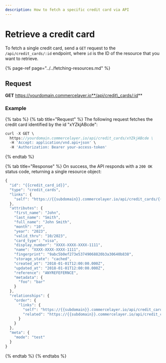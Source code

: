 ```yaml
---
description: How to fetch a specific credit card via API
---
```


# Retrieve a credit card

To fetch a single credit card, send a `GET` request to the `/api/credit_cards/:id` endpoint, where `id` is the ID of the resource that you want to retrieve.

{% page-ref page="../../fetching-resources.md" %}

## Request

**GET** https://yourdomain.commercelayer.io**/api/credit\_cards/:id**

### **Example**

{% tabs %}
{% tab title="Request" %}
The following request fetches the credit card identified by the id "xYZkjABcde":

```javascript
curl -X GET \
  https://yourdomain.commercelayer.io/api/credit_cards/xYZkjABcde \
  -H 'Accept: application/vnd.api+json' \
  -H 'Authorization: Bearer your-access-token'
```
{% endtab %}

{% tab title="Response" %}
On success, the API responds with a `200 OK` status code, returning a single resource object:

```javascript
{
  "id": "{{credit_card_id}}",
  "type": "credit_cards",
  "links": {
    "self": "https://{{subdomain}}.commercelayer.io/api/credit_cards/{{credit_card_id}}"
  },
  "attributes": {
    "first_name": "John",
    "last_name": "Smith",
    "full_name": "John Smith",
    "month": "10",
    "year": "2023",
    "valid_thru": "10/2023",
    "card_type": "visa",
    "display_number": "XXXX-XXXX-XXXX-1111",
    "name": "XXXX-XXXX-XXXX-1111",
    "fingerprint": "9abc5b0ef273e53749068820b3a30640b838",
    "storage_state": "cached",
    "created_at": "2018-01-01T12:00:00.000Z",
    "updated_at": "2018-01-01T12:00:00.000Z",
    "reference": "ANYREFEFERNCE",
    "metadata": {
      "foo": "bar"
    }
  },
  "relationships": {
    "order": {
      "links": {
        "self": "https://{{subdomain}}.commercelayer.io/api/credit_cards/{{credit_card_id}}/relationships/order",
        "related": "https://{{subdomain}}.commercelayer.io/api/credit_cards/{{credit_card_id}}/order"
      }
    }
  },
  "meta": {
    "mode": "test"
  }
}
```
{% endtab %}
{% endtabs %}

